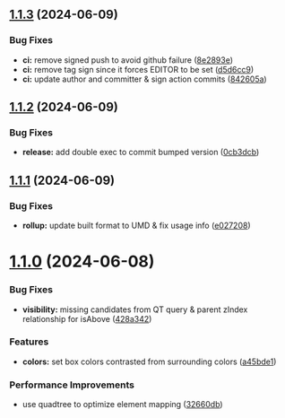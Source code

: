 ## [1.1.3](https://github.com/brewcoua/web-som/compare/v1.1.2...v1.1.3) (2024-06-09)


### Bug Fixes

* **ci:** remove signed push to avoid github failure ([8e2893e](https://github.com/brewcoua/web-som/commit/8e2893ec6c824647308870fcc44c0fdfc5c26a17))
* **ci:** remove tag sign since it forces EDITOR to be set ([d5d6cc9](https://github.com/brewcoua/web-som/commit/d5d6cc9b0d35bed2f0938001fe323caed3265ed5))
* **ci:** update author and committer & sign action commits ([842605a](https://github.com/brewcoua/web-som/commit/842605a65dc9c7eb07e8a48f1c62115c39fa9175))

## [1.1.2](https://github.com/brewcoua/web-som/compare/v1.1.1...v1.1.2) (2024-06-09)


### Bug Fixes

* **release:** add double exec to commit bumped version ([0cb3dcb](https://github.com/brewcoua/web-som/commit/0cb3dcbac61d0860698dac829fd346eba8c31b75))

## [1.1.1](https://github.com/brewcoua/web-som/compare/v1.1.0...v1.1.1) (2024-06-09)


### Bug Fixes

* **rollup:** update built format to UMD & fix usage info ([e027208](https://github.com/brewcoua/web-som/commit/e027208ef1f3f7ac069dddbcb9a55619c0360e49))

# [1.1.0](https://github.com/brewcoua/web-som/compare/v1.0.0...v1.1.0) (2024-06-08)


### Bug Fixes

* **visibility:** missing candidates from QT query & parent zIndex relationship for isAbove ([428a342](https://github.com/brewcoua/web-som/commit/428a3423b605dd7b0004eb9013dc965fd9abac58))


### Features

* **colors:** set box colors contrasted from surrounding colors ([a45bde1](https://github.com/brewcoua/web-som/commit/a45bde1d1f70f782b77d709b873d76e408a597e6))


### Performance Improvements

* use quadtree to optimize element mapping ([32660db](https://github.com/brewcoua/web-som/commit/32660dbda7394a0e8719f8a7ad10daaaadd7e710))
